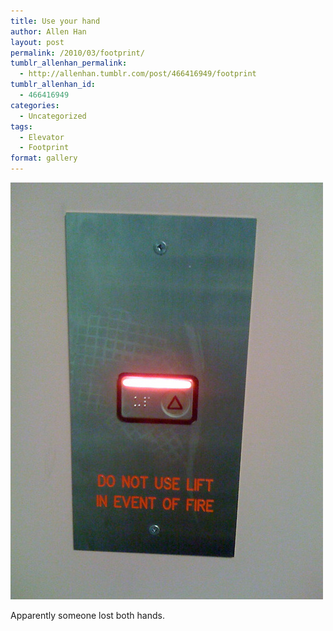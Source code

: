 ```yaml
---
title: Use your hand
author: Allen Han
layout: post
permalink: /2010/03/footprint/
tumblr_allenhan_permalink:
  - http://allenhan.tumblr.com/post/466416949/footprint
tumblr_allenhan_id:
  - 466416949
categories:
  - Uncategorized
tags:
  - Elevator
  - Footprint
format: gallery
---
```

[<img class="alignnone size-full wp-image-483" alt="tumblr_kzpef9bjfz1qzkacto1_" src="/images/uploads/2013/03/tumblr_kzpef9bjfz1qzkacto1_.jpg" width="500" height="667" />][1]

Apparently someone lost both hands.

 [1]: /images/uploads/2013/03/tumblr_kzpef9bjfz1qzkacto1_.jpg
